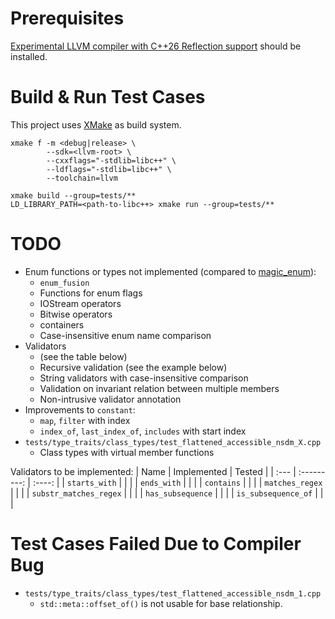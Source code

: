 # Prerequisites
[Experimental LLVM compiler with C++26 Reflection support](https://github.com/bloomberg/clang-p2996/tree/p2996) should be installed.

# Build & Run Test Cases
This project uses [XMake](https://xmake.io) as build system.
```
xmake f -m <debug|release> \
        --sdk=<llvm-root> \
        --cxxflags="-stdlib=libc++" \
        --ldflags="-stdlib=libc++" \
        --toolchain=llvm

xmake build --group=tests/**
LD_LIBRARY_PATH=<path-to-libc++> xmake run --group=tests/**
```

# TODO
* Enum functions or types not implemented (compared to [magic_enum](https://github.com/Neargye/magic_enum)):
  * `enum_fusion`
  * Functions for enum flags
  * IOStream operators
  * Bitwise operators
  * containers
  * Case-insensitive enum name comparison
* Validators
  * (see the table below)
  * Recursive validation (see the example below)
  * String validators with case-insensitive comparison
  * Validation on invariant relation between multiple members
  * Non-intrusive validator annotation
* Improvements to `constant`:
  * `map`, `filter` with index
  * `index_of`, `last_index_of`, `includes` with start index
* `tests/type_traits/class_types/test_flattened_accessible_nsdm_X.cpp`
  * Class types with virtual member functions

Validators to be implemented:
| Name | Implemented | Tested |
| :--- | :---------: | :----: |
| `starts_with` | | |
| `ends_with` | | |
| `contains` | | |
| `matches_regex` | | |
| `substr_matches_regex` | | |
| `has_subsequence` | | |
| `is_subsequence_of` | | |

# Test Cases Failed Due to Compiler Bug

* `tests/type_traits/class_types/test_flattened_accessible_nsdm_1.cpp`
  * `std::meta::offset_of()` is not usable for base relationship.
